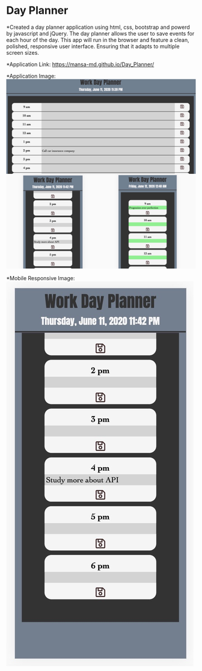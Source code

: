 # Day Planner

*Created a day planner application using html, css, bootstrap and powerd by javascript and jQuery. The day planner allows the user to save events for each hour of the day. This app will run in the browser and feature a clean, polished, responsive user interface. Ensuring that it adapts to multiple screen sizes.


*Application Link: https://mansa-md.github.io/Day_Planner/

*Application Image: ![](Assets/collage.JPG)

*Mobile Responsive Image: 
![](Assets/mb_rp.JPG)
